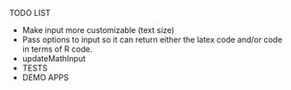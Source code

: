 TODO LIST

* Make input more customizable (text size)
* Pass options to input so it can return either the latex code and/or
  code in terms of R code.
* updateMathInput
* TESTS
* DEMO APPS
